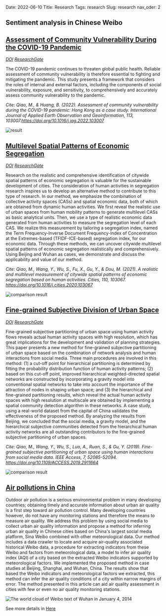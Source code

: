 Date: 2022-06-10
Title: Research
Tags: research
Slug: research
nav_oder: 2
<!-- status: hidden -->

## Sentiment analysis in Chinese Weibo


## [Assessment of Community Vulnerability During the COVID-19 Pandemic]({filename}/News/Qiao-vulnerability-hk.md)
*[DOI](https://doi.org/10.1016/j.jag.2022.103007)* *[ResearchGate](https://www.researchgate.net/publication/363301739_Assessment_of_community_vulnerability_during_the_COVID-19_pandemic_Hong_Kong_as_a_case_study)* 


The COVID-19 pandemic continues to threaten global public health. Reliable assessment of community vulnerability is therefore essential to fighting and mitigating the pandemic. This study presents a framework that considers the roles of internal and external factors, including the components of social vulnerability, exposure, and sensitivity, to comprehensively and accurately assess community vulnerability to the pandemic.

*Cite: Qiao, M., & Huang, B. (2022). Assessment of community vulnerability during the COVID-19 pandemic: Hong Kong as a case study. International Journal of Applied Earth Observation and Geoinformation, 113, 103007.https://doi.org/10.1016/j.jag.2022.103007*

![result]({static}/News/figs/vulnerability-hk.jpg)





## [Multilevel Spatial Patterns of Economic Segregation]({filename}/News/Qiao-spatial-patterns-of-economic-segregation.md)
*[DOI](https://doi.org/10.1016/j.cities.2020.103067)* *[ResearchGate](https://www.researchgate.net/publication/347952215_A_realistic_and_multilevel_measurement_of_citywide_spatial_patterns_of_economic_segregation_based_on_human_activities)*

Research on the realistic and comprehensive identification of citywide spatial patterns of economic segregation is valuable for the sustainable development of cities. The consideration of human activities in segregation research inspires us to develop an alternative method to contribute to this type of research. In our method, we emphasize the combination of collective activity spaces (CASs) and spatial economic data, both of which are obtained from dynamic human activities. We first reveal the realistic use of urban spaces from human mobility patterns to generate multilevel CASs as basic analytical units. Then, we use a type of realistic economic data generated from human activities to measure the segregation level of each CAS. We realize this measurement by tailoring a segregation index, named the Term Frequency-Inverse Document Frequency-Index of Concentration at the Extremes-based (TFIDF-ICE-based) segregation index, for our economic data. Through these methods, we can uncover citywide multilevel spatial patterns of economic segregation realistically and comprehensively. Using Beijing and Wuhan as cases, we demonstrate and discuss the applicability and value of our method.

*Cite: Qiao, M., Wang, Y., Wu, S., Fu, X., Gu, Y., & Dou, M. (2021). A realistic and multilevel measurement of citywide spatial patterns of economic segregation based on human activities. Cities, 110, 103067. https://doi.org/10.1016/j.cities.2020.103067*

![comparison result]({static}/News/figs/spatial-patterns-of-economic-segregation.jpg)




## [Fine-grained Subjective Division of Urban Space]({filename}/News/Qiao-subjective-division-of-urban-space.md)
*[DOI](https://doi.org/10.1109/ACCESS.2019.2911664)* *[ResearchGate](https://www.researchgate.net/publication/332482259_Fine-Grained_Subjective_Partitioning_of_Urban_Space_Using_Human_Interactions_From_Social_Media_Data)*

Fine-grained subjective partitioning of urban space using human activity flows reveals actual human activity spaces with high resolution, which has great implications for the development and validation of planning strategies. This paper presents a new method for fine-grained subjective partitioning of urban space based on the combination of network analysis and human interactions from social media. Three main procedures are involved in this method: (1) a cut-off point for hierarchical partitioning is determined by fitting the probability distribution function of human activity patterns; (2) based on this cut-off point, improved hierarchical weighted-directed spatial networks are constructed by incorporating a gravity model into conventional spatial networks to take into account the importance of the attraction of nodes in shaping urban space; and (3) the hierarchical and fine-grained partitioning results, which reveal the actual human activity spaces with high resolution at multiscale are obtained by implementing a spatial community detection algorithm in these networks. A case study, using a real-world dataset from the capital of China validates the effectiveness of the proposed method. By analyzing the results from Beijing, we concluded that the social media, a gravity model, and the hierarchical subjective communities detected from the hierarchical human activity networks are all outstanding contributors to the fine-grained subjective partitioning of urban spaces.

*Cite: Qiao, M., Wang, Y., Wu, S., Luo, A., Ruan, S., & Gu, Y. (2019). Fine-grained subjective partitioning of urban space using human interactions from social media data. IEEE Access, 7, 52085-52094. https://doi.org/10.1109/ACCESS.2019.2911664*

![comparison result]({static}/News/figs/subjective-division-of-urban-space.jpg)




## [Air pollutions in China]({filename}/News/xiaokang-airpollution.md)

Outdoor air pollution is a serious environmental problem in many developing countries; obtaining timely and accurate information about urban air quality is a first step toward air pollution control. Many developing countries however, do not have any monitoring stations and therefore the means to measure air quality. We address this problem by using social media to collect urban air quality information and propose a method for inferring urban air quality in Chinese cities based on China's largest social media platform, Sina Weibo combined with other meteorological data. Our method includes a data crawler to locate and acquire air-quality associated historical Weibo data, a procedure for extracting indicators from these Weibo and factors from meteorological data, a model to infer air quality index (AQI) of a city based on the extracted Weibo indicators supported by meteorological factors. We implemented the proposed method in case studies at Beijing, Shanghai, and Wuhan, China. The results show that based the Weibo indicators and meteorological factors we extracted, this method can infer the air quality conditions of a city within narrow margins of error. The method presented in this article can aid air quality assessment in cities with few or even no air quality monitoring stations.

![The world cloud of Weibo text of Wuhan in January 4, 2014]({static}/News/figs/2022-06-10-23-57-49.png)

See more details in [Here](https://www.researchgate.net/publication/319501177_Inferring_urban_air_quality_based_on_social_media)

